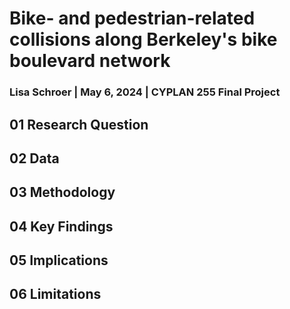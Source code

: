# Bike- and pedestrian-related collisions along Berkeley's bike boulevard network
### Lisa Schroer | May 6, 2024 | CYPLAN 255 Final Project

## 01 Research Question

## 02 Data
## 03 Methodology
## 04 Key Findings
## 05 Implications
## 06 Limitations
